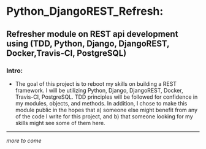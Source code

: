 # Python_DjangoREST_Refresh:
  ## Refresher module on REST api development using (TDD, Python, Django, DjangoREST, Docker,Travis-CI, PostgreSQL)
### Intro:
  - The goal of this project is to reboot my skills on building a REST framework. I will be utilizing Python, Django, DjangoREST, Docker, Travis-CI, PostgreSQL. TDD principles will be followed for confidence in my modules, objects, and methods. In addition, I chose to make this module public in the hopes that a) someone else might benefit from any of the code I write for this project, and b) that someone looking for my skills might see some of them here. 
  
---


*more to come*  

